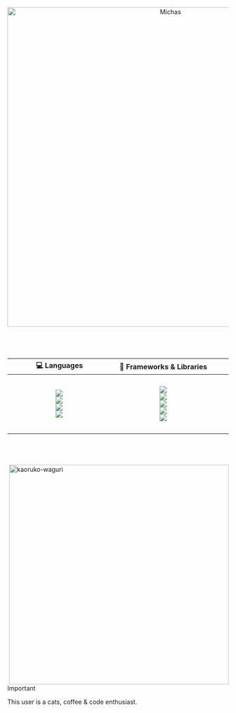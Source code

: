 <div align="center">
    <img src="https://github.com/user-attachments/assets/535b84ab-3f05-4710-b48e-4204ac06e6e2" alt="Michas" width=727>
  
  #
</div>
<br>
<div align="center"> 
  
  | 💻 Languages | 🧩 Frameworks & Libraries | 🗄️ Databases |
  | :---: | :---: | :---: |
  | ᅠᅠᅠᅠᅠᅠᅠᅠᅠᅠᅠᅠᅠᅠᅠ <br> <img src="https://img.shields.io/badge/TypeScript-007ACC?style=for-the-badge&logo=typescript&logoColor=white"> <br> <img src="https://img.shields.io/badge/JavaScript-F7DF1E?style=for-the-badge&logo=javascript&logoColor=black&logoWidth=100"> <br> <img src="https://img.shields.io/badge/HTML5-E34F26?style=for-the-badge&logo=html5&logoColor=white&logoWidth=100"> <br> <img src="https://img.shields.io/badge/CSS3-1572B6?style=for-the-badge&logo=css3&logoColor=white"> <br> ᅠᅠᅠᅠᅠᅠᅠᅠᅠᅠᅠᅠᅠᅠᅠ | ᅠᅠᅠᅠᅠᅠᅠᅠᅠᅠᅠᅠᅠᅠᅠ <br> <img src="https://img.shields.io/badge/React-20232A?style=for-the-badge&logo=react&logoColor=61DAFB"> <br> <img src="https://img.shields.io/badge/Next-black?style=for-the-badge&logo=next.js&logoColor=white"> <br> <img src="https://img.shields.io/badge/Electron-191970?style=for-the-badge&logo=Electron&logoColor=white"> <br> <img src="https://img.shields.io/badge/Node.js-43853D?style=for-the-badge&logo=node.js&logoColor=white"> <br> <img src="https://img.shields.io/badge/express.js-%23404d59.svg?style=for-the-badge&logo=express&logoColor=%2361DAFB"> <br> ᅠᅠᅠᅠᅠᅠᅠᅠᅠᅠᅠᅠᅠᅠᅠ | ᅠᅠᅠᅠᅠᅠᅠᅠᅠᅠᅠᅠᅠᅠᅠ <br> <img src="https://img.shields.io/badge/MySQL-00000F?style=for-the-badge&logo=mysql&logoColor=white"> <br> <img src="https://img.shields.io/badge/MongoDB-%234ea94b.svg?style=for-the-badge&logo=mongodb&logoColor=white"> <br> ᅠᅠᅠᅠᅠᅠᅠᅠᅠᅠᅠᅠᅠᅠᅠ |
  
  # 
</div>
<br>
<div>

  <img src="https://github.com/user-attachments/assets/c58d8e11-a8ce-41cb-9796-70ed69d991a1" alt="kaoruko-waguri" height=500 align="right">
  
  ```json
  {
    "michas": {
        "title": "Aspiring Full-Stack Dev",
        "education": "Computer Science - 4th semester",
        "lookingForJob": true,
        "age": 19,
        "AKA": [
            "michaelcalb",
            "zmichas",
            "michael0509"
        ],
        "interests": [
            "videogames",
            "anime",
            "piano",
            "grêmio"
        ]
    }
}
  ```
</div>

> [!IMPORTANT]
> This user is a cats, coffee & code enthusiast.
> <!-- spread the word -->
